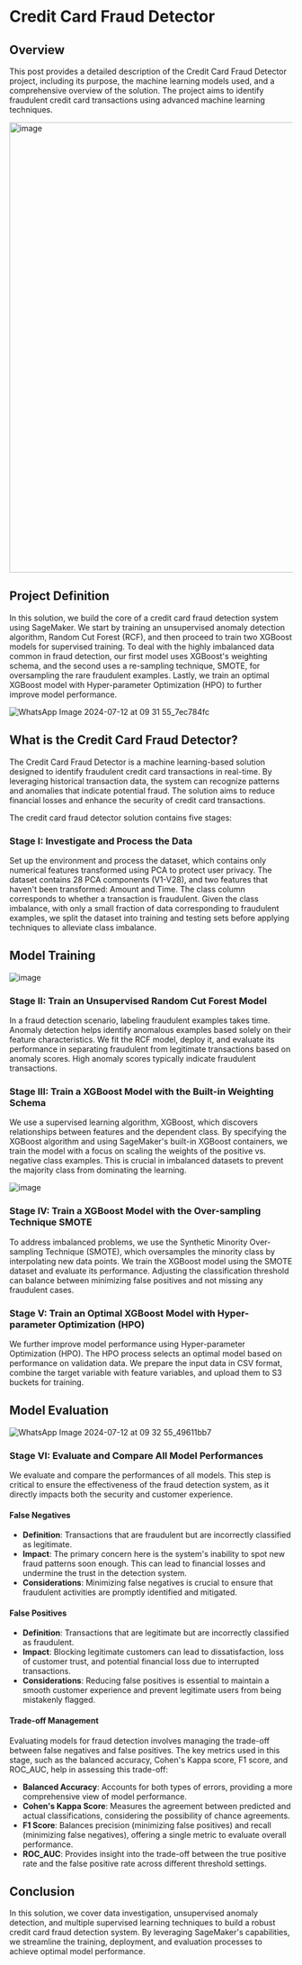 # Credit Card Fraud Detector

## Overview
This post provides a detailed description of the Credit Card Fraud Detector project, including its purpose, the machine learning models used, and a comprehensive overview of the solution. The project aims to identify fraudulent credit card transactions using advanced machine learning techniques.

<img width="800" alt="image" src="https://github.com/user-attachments/assets/5ed97ae7-ab21-463a-8f5a-32a0e497ede6">

## Project Definition
In this solution, we build the core of a credit card fraud detection system using SageMaker. We start by training an unsupervised anomaly detection algorithm, Random Cut Forest (RCF), and then proceed to train two XGBoost models for supervised training. To deal with the highly imbalanced data common in fraud detection, our first model uses XGBoost's weighting schema, and the second uses a re-sampling technique, SMOTE, for oversampling the rare fraudulent examples. Lastly, we train an optimal XGBoost model with Hyper-parameter Optimization (HPO) to further improve model performance.

![WhatsApp Image 2024-07-12 at 09 31 55_7ec784fc](https://github.com/user-attachments/assets/58d06990-97d6-44c4-afb2-1c7bf5bccec5)

## What is the Credit Card Fraud Detector?
The Credit Card Fraud Detector is a machine learning-based solution designed to identify fraudulent credit card transactions in real-time. By leveraging historical transaction data, the system can recognize patterns and anomalies that indicate potential fraud. The solution aims to reduce financial losses and enhance the security of credit card transactions.

The credit card fraud detector solution contains five stages:

### Stage I: Investigate and Process the Data
Set up the environment and process the dataset, which contains only numerical features transformed using PCA to protect user privacy. The dataset contains 28 PCA components (V1-V28), and two features that haven't been transformed: Amount and Time. The class column corresponds to whether a transaction is fraudulent. Given the class imbalance, with only a small fraction of data corresponding to fraudulent examples, we split the dataset into training and testing sets before applying techniques to alleviate class imbalance.


## Model Training
![image](https://github.com/user-attachments/assets/3b787f32-3017-4f1c-be1c-02d6ff562804)

### Stage II: Train an Unsupervised Random Cut Forest Model
In a fraud detection scenario, labeling fraudulent examples takes time. Anomaly detection helps identify anomalous examples based solely on their feature characteristics. We fit the RCF model, deploy it, and evaluate its performance in separating fraudulent from legitimate transactions based on anomaly scores. High anomaly scores typically indicate fraudulent transactions.

### Stage III: Train a XGBoost Model with the Built-in Weighting Schema
We use a supervised learning algorithm, XGBoost, which discovers relationships between features and the dependent class. By specifying the XGBoost algorithm and using SageMaker's built-in XGBoost containers, we train the model with a focus on scaling the weights of the positive vs. negative class examples. This is crucial in imbalanced datasets to prevent the majority class from dominating the learning.

![image](https://github.com/user-attachments/assets/e77fe8fb-4c45-4fdc-9182-9905a947e2a8)
### Stage IV: Train a XGBoost Model with the Over-sampling Technique SMOTE
To address imbalanced problems, we use the Synthetic Minority Over-sampling Technique (SMOTE), which oversamples the minority class by interpolating new data points. We train the XGBoost model using the SMOTE dataset and evaluate its performance. Adjusting the classification threshold can balance between minimizing false positives and not missing any fraudulent cases.

### Stage V: Train an Optimal XGBoost Model with Hyper-parameter Optimization (HPO)
We further improve model performance using Hyper-parameter Optimization (HPO). The HPO process selects an optimal model based on performance on validation data. We prepare the input data in CSV format, combine the target variable with feature variables, and upload them to S3 buckets for training.

## Model Evaluation
![WhatsApp Image 2024-07-12 at 09 32 55_49611bb7](https://github.com/user-attachments/assets/7114465f-af93-4add-ab7f-03e333bae721)

### Stage VI: Evaluate and Compare All Model Performances
We evaluate and compare the performances of all models. This step is critical to ensure the effectiveness of the fraud detection system, as it directly impacts both the security and customer experience.

#### False Negatives
- **Definition**: Transactions that are fraudulent but are incorrectly classified as legitimate.
- **Impact**: The primary concern here is the system's inability to spot new fraud patterns soon enough. This can lead to financial losses and undermine the trust in the detection system.
- **Considerations**: Minimizing false negatives is crucial to ensure that fraudulent activities are promptly identified and mitigated.

#### False Positives
- **Definition**: Transactions that are legitimate but are incorrectly classified as fraudulent.
- **Impact**: Blocking legitimate customers can lead to dissatisfaction, loss of customer trust, and potential financial loss due to interrupted transactions.
- **Considerations**: Reducing false positives is essential to maintain a smooth customer experience and prevent legitimate users from being mistakenly flagged.

#### Trade-off Management

Evaluating models for fraud detection involves managing the trade-off between false negatives and false positives. The key metrics used in this stage, such as the balanced accuracy, Cohen's Kappa score, F1 score, and ROC_AUC, help in assessing this trade-off:

- **Balanced Accuracy**: Accounts for both types of errors, providing a more comprehensive view of model performance.
- **Cohen's Kappa Score**: Measures the agreement between predicted and actual classifications, considering the possibility of chance agreements.
- **F1 Score**: Balances precision (minimizing false positives) and recall (minimizing false negatives), offering a single metric to evaluate overall performance.
- **ROC_AUC**: Provides insight into the trade-off between the true positive rate and the false positive rate across different threshold settings.

## Conclusion
In this solution, we cover data investigation, unsupervised anomaly detection, and multiple supervised learning techniques to build a robust credit card fraud detection system. By leveraging SageMaker's capabilities, we streamline the training, deployment, and evaluation processes to achieve optimal model performance.

